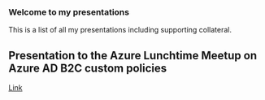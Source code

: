### Welcome to my presentations

This is a list of all my presentations including supporting collateral.

## Presentation to the Azure Lunchtime Meetup on Azure AD B2C custom policies

[Link](https://rbrayb.github.io/Presentations/A-lap-around-Azure-AD-B2C-custom-policies/)


